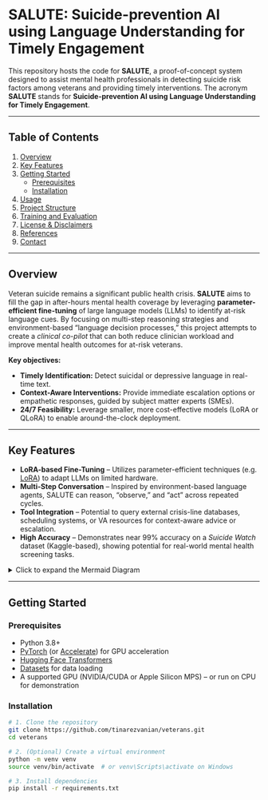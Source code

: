# SALUTE: Suicide-prevention AI using Language Understanding for Timely Engagement

This repository hosts the code for **SALUTE**, a proof-of-concept system designed to assist mental health professionals in detecting suicide risk factors among veterans and providing timely interventions. The acronym **SALUTE** stands for **Suicide-prevention AI using Language Understanding for Timely Engagement**.

---
## Table of Contents
1. [Overview](#overview)  
2. [Key Features](#key-features)  
3. [Getting Started](#getting-started)  
   - [Prerequisites](#prerequisites)  
   - [Installation](#installation)  
4. [Usage](#usage)  
5. [Project Structure](#project-structure)  
6. [Training and Evaluation](#training-and-evaluation)  
7. [License & Disclaimers](#license--disclaimers)  
8. [References](#references)  
9. [Contact](#contact)

---

## Overview

Veteran suicide remains a significant public health crisis. **SALUTE** aims to fill the gap in after-hours mental health coverage by leveraging **parameter-efficient fine-tuning** of large language models (LLMs) to identify at-risk language cues. By focusing on multi-step reasoning strategies and environment-based “language decision processes,” this project attempts to create a *clinical co-pilot* that can both reduce clinician workload and improve mental health outcomes for at-risk veterans.

**Key objectives:**
- **Timely Identification:** Detect suicidal or depressive language in real-time text.
- **Context-Aware Interventions:** Provide immediate escalation options or empathetic responses, guided by subject matter experts (SMEs).
- **24/7 Feasibility:** Leverage smaller, more cost-effective models (LoRA or QLoRA) to enable around-the-clock deployment.

---

## Key Features

- **LoRA-based Fine-Tuning** – Utilizes parameter-efficient techniques (e.g. [LoRA](https://arxiv.org/abs/2106.09685)) to adapt LLMs on limited hardware.  
- **Multi-Step Conversation** – Inspired by environment-based language agents, SALUTE can reason, “observe,” and “act” across repeated cycles.  
- **Tool Integration** – Potential to query external crisis-line databases, scheduling systems, or VA resources for context-aware advice or escalation.  
- **High Accuracy** – Demonstrates near 99% accuracy on a *Suicide Watch* dataset (Kaggle-based), showing potential for real-world mental health screening tasks.

<details> <summary>Click to expand the Mermaid Diagram</summary>
mermaid
Copy code
flowchart LR
    A([User / Veteran]) -->|Text Messages\nor Chat| B((SALUTE\nInference))
    B -->|Parameter-Efficient\nFine-Tuned LLM| C{Risk\nClassification}
    C -->|High Risk| D((Immediate\nIntervention))
    C -->|Lower Risk| E[Clinician\nAlert / Follow-Up]

    subgraph SALUTE Engine
    B --> F[LoRA Fine-Tuning]
    end

    style A stroke:#555,stroke-width:2px,fill:#ddd,stroke-dasharray: 5 5
    style B stroke:#555,stroke-width:2px,fill:#E9EFEF
    style C stroke:#555,stroke-width:2px,fill:#AED581
    style D stroke:#555,stroke-width:2px,fill:#FFCDD2
    style E stroke:#555,stroke-width:2px,fill:#FFF9C4
    style F stroke:#555,stroke-width:2px,fill:#E0F7FA
</details>

---

## Getting Started

### Prerequisites
- Python 3.8+  
- [PyTorch](https://pytorch.org/) (or [Accelerate](https://github.com/huggingface/accelerate)) for GPU acceleration  
- [Hugging Face Transformers](https://github.com/huggingface/transformers)  
- [Datasets](https://github.com/huggingface/datasets) for data loading  
- A supported GPU (NVIDIA/CUDA or Apple Silicon MPS) – or run on CPU for demonstration

### Installation
```bash
# 1. Clone the repository
git clone https://github.com/tinarezvanian/veterans.git
cd veterans

# 2. (Optional) Create a virtual environment
python -m venv venv
source venv/bin/activate  # or venv\Scripts\activate on Windows

# 3. Install dependencies
pip install -r requirements.txt
